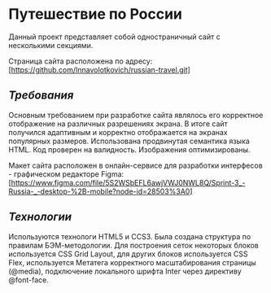 # Путешествие по России

Данный проект представляет собой одностраничный сайт с несколькими секциями.

Страница сайта расположена по адресу:[https://github.com/Innavolotkovich/russian-travel.git]


## *Требования*

Основным требованием при разработке сайта являлось его корректное отображение на различных разрешениях экрана.  В итоге сайт получился адаптивным и корректно отображается на экранах популярных размеров.
Использована продвинутая семантика языка HTML. Код проверен на валидность. Изображения оптимизированы.

Макет сайта расположен в онлайн-сервисе для разработки интерфесов - графическом редакторе Figma:[https://www.figma.com/file/5S2WSbEFL6awjVWJ0NWL8Q/Sprint-3_-Russia-_-desktop-%2B-mobile?node-id=28503%3A0]


## *Технологии*

Используются технологи HTML5 и СCS3. Была создана структура по правилам БЭМ-методологии. Для построения сеток некоторых блоков используется CSS Grid Layout, для других блоков используется CSS Flex, используется Метатега корректного масштабирования страницы (@media), подключение локального шрифта Inter через директиву @font-face.

